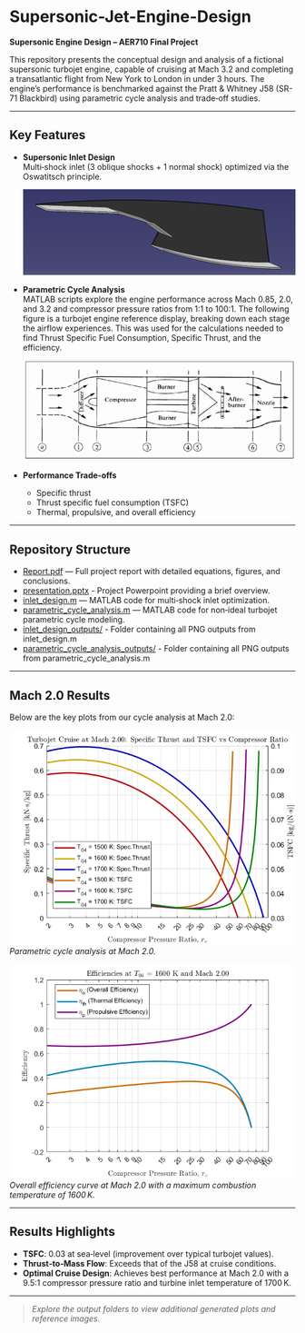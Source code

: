 # Supersonic-Jet-Engine-Design

**Supersonic Engine Design – AER710 Final Project**

This repository presents the conceptual design and analysis of a fictional supersonic turbojet engine, capable of cruising at Mach 3.2 and completing a transatlantic flight from New York to London in under 3 hours. The engine’s performance is benchmarked against the Pratt & Whitney J58 (SR-71 Blackbird) using parametric cycle analysis and trade‑off studies.

---

## Key Features

- **Supersonic Inlet Design**  
  Multi‑shock inlet (3 oblique shocks + 1 normal shock) optimized via the Oswatitsch principle.
  
  ![inlet_ref](inlet_design_outputs/Supersonic_Inlet_rendition_V2.png)

- **Parametric Cycle Analysis**  
  MATLAB scripts explore the engine performance across Mach 0.85, 2.0, and 3.2 and compressor pressure ratios from 1:1 to 100:1. The following figure is a turbojet engine reference display, breaking down each stage the     airflow experiences. This was used for the calculations needed to find Thrust Specific Fuel Consumption, Specific Thrust, and the efficiency.
  
  ![engine_ref](parametric_cycle_analysis_outputs/eng_ref.png)

- **Performance Trade‑offs**  
  - Specific thrust  
  - Thrust specific fuel consumption (TSFC)  
  - Thermal, propulsive, and overall efficiency

---

## Repository Structure

- [Report.pdf](./Report.pdf) — Full project report with detailed equations, figures, and conclusions.
- [presentation.pptx](./presentation.pptx) - Project Powerpoint providing a brief overview.
- [inlet_design.m](./inlet_design.m) — MATLAB code for multi‑shock inlet optimization.  
- [parametric_cycle_analysis.m](./parametric_cycle_analysis.m) — MATLAB code for non‑ideal turbojet parametric cycle modeling.  
- [inlet_design_outputs/](./inlet_design_outputs/) - Folder containing all PNG outputs from inlet_design.m
- [parametric_cycle_analysis_outputs/](./parametric_cycle_analysis_outputs/) - Folder containing all PNG outputs from parametric_cycle_analysis.m

---

## Mach 2.0 Results

Below are the key plots from our cycle analysis at Mach 2.0:

![Parametric Cycle Analysis at Mach 2.0](parametric_cycle_analysis_outputs/pca_m2.png)  
*Parametric cycle analysis at Mach 2.0.*

![Efficiency at Mach 2.0, Tt4 = 1600 K](parametric_cycle_analysis_outputs/eff_m2_1600k.png)  
*Overall efficiency curve at Mach 2.0 with a maximum combustion temperature of 1600 K.*

---

## Results Highlights

- **TSFC**: 0.03 at sea‑level (improvement over typical turbojet values).  
- **Thrust‑to‑Mass Flow**: Exceeds that of the J58 at cruise conditions.  
- **Optimal Cruise Design**: Achieves best performance at Mach 2.0 with a 9.5:1 compressor pressure ratio and turbine inlet temperature of 1700 K.

---

> _Explore the output folders to view additional generated plots and reference images._
